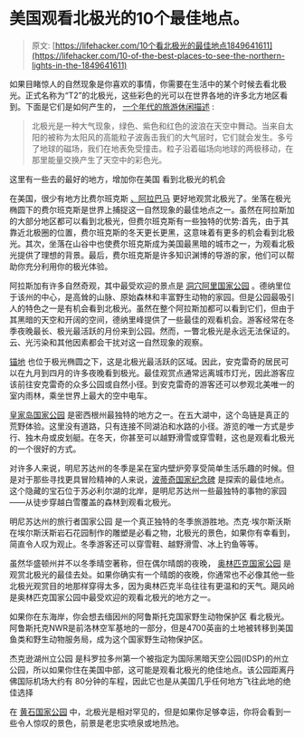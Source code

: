# 美国观看北极光的10个最佳地点。

> 原文: [https://lifehacker.com/10个看北极光的最佳地点1849641611](https://lifehacker.com/10-of-the-best-places-to-see-the-northern-lights-in-the-1849641611)

如果目睹惊人的自然现象是你喜欢的事情，你需要在生活中的某个时候去看北极光。正式名称为“T2”的北极光，这些彩色的光可以在世界各地的许多北方地区看到。下面是它们是如何产生的， [一个年代的旅游休闲描述](https://www.travelandleisure.com/trip-ideas/space-astronomy/what-are-the-northern-lights) :

> 北极光是一种大气现象，绿色、紫色和红色的波浪在天空中舞动。当来自太阳的被称为太阳风的高能粒子波轰击我们的大气层时，它们就会发生。多亏了地球的磁场，我们在地表免受撞击。粒子沿着磁场向地球的两极移动，在那里能量交换产生了天空中的彩色光。

这里有一些去的最好的地方，增加你在美国
看到北极光的机会

在美国，很少有地方比费尔班克斯 [、阿拉巴马](https://www.explorefairbanks.com/) 更好地观赏北极光了。坐落在极光椭圆下的费尔班克斯是世界上捕捉这一自然现象的最佳地点之一。虽然在阿拉斯加的大部分地区都可以看到北极光，但费尔班克斯有一些独特的优势:首先，由于其靠近北极圈的位置，费尔班克斯的冬天更长更黑，这意味着有更多的机会看到北极光。其次，坐落在山谷中也使费尔班克斯成为美国最黑暗的城市之一，为观看北极光提供了理想的背景。最后，费尔班克斯是许多知识渊博的导游的家，他们可以帮助你充分利用你的极光体验。

阿拉斯加有许多自然奇观，其中最受欢迎的景点是 [洞穴阿里国家公园](https://www.nps.gov/dena/index.htm) 。德纳里位于该州的中心，是高耸的山脉、原始森林和丰富野生动物的家园。但是公园最吸引人的特色之一是有机会看到北极光。虽然在整个阿拉斯加都可以看到它们，但由于其黑暗的天空和开阔的空间，德纳里峰提供了一些最佳的观看机会。游客经常在冬季夜晚最长、极光最活跃的月份来到公园。然而，一瞥北极光是永远无法保证的。云、光污染和其他因素都会干扰对这一自然现象的观察。

[锚地](https://www.anchorage.net/) 也位于极光椭圆之下，这是北极光最活跃的区域。因此，安克雷奇的居民可以在九月到四月的许多夜晚看到极光。最佳观赏点通常远离城市灯光，因此游客应该前往安克雷奇的众多公园或自然小径。到安克雷奇的游客还可以参观北美唯一的室内雨林，乘坐世界上最大的空中电车。

[皇家岛国家公园](https://www.nps.gov/isro/index.htm) 是密西根州最独特的地方之一。在五大湖中，这个岛链是真正的荒野体验。这里没有道路，只有连接不同湖泊和水路的小径。游览的唯一方式是步行、独木舟或皮划艇。在冬天，你甚至可以越野滑雪或穿雪鞋，这也是观看北极光的一个很好的方式。

对许多人来说，明尼苏达州的冬季是呆在室内壁炉旁享受简单生活乐趣的时候。但是对于那些寻找更具冒险精神的人来说，[波蒂奇国家纪念碑](https://www.nps.gov/grpo/index.htm) 是探索的最佳地点。这个隐藏的宝石位于苏必利尔湖的北岸，是明尼苏达州一些最独特的事物的家园——从徒步穿越白雪覆盖的森林到观看北极光。

明尼苏达州的旅行者国家公园 是一个真正独特的冬季旅游胜地。杰克·埃尔斯沃斯在埃尔斯沃斯岩石花园制作的雕塑是必看之物，北极光的景色，如果你有幸看到，简直令人叹为观止。冬季游客还可以穿雪鞋、越野滑雪、冰上钓鱼等等。

虽然华盛顿州并不以冬季晴空著称，但在偶尔晴朗的夜晚， [奥林匹克国家公园](https://www.nps.gov/olym/index.htm) 是观赏北极光的最佳去处。如果你确实有一个晴朗的夜晚，你通常也不必像其他一些北极光观赏目的地那样穿得太多，因为奥林匹克半岛往往有更温和的天气。飓风岭是奥林匹克国家公园中最受欢迎的观看北极光的地方之一。

如果你在东海岸，你会想去缅因州的阿鲁斯托克国家野生动物保护区 看北极光。阿鲁斯托克NWR是前洛林空军基地的一部分，但是4700英亩的土地被转移到美国鱼类和野生动物服务局，成为这个国家野生动物保护区。

杰克逊湖州立公园 是科罗拉多州第一个被指定为国际黑暗天空公园(IDSP)的州立公园，所以如果你住在美国中部，这可能是观看北极光的绝佳地点。该公园距离丹佛国际机场大约有 80分钟的车程，因此它也是从美国几乎任何地方飞往此地的绝佳选择

在 [黄石国家公园](https://www.nps.gov/yell/index.htm) 中，北极光是相对罕见的，但是如果你足够幸运，你将会看到一些令人惊叹的景色，前景是老忠实喷泉或地热池。